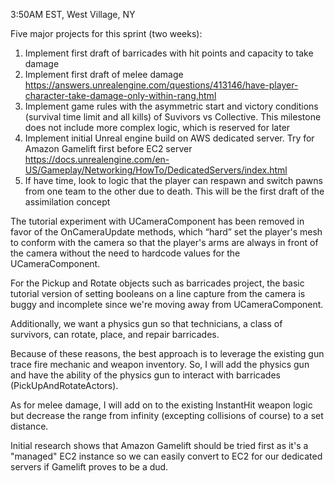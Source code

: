 3:50AM EST, West Village, NY

Five major projects for this sprint (two weeks):
1. Implement first draft of barricades with hit points and capacity to take damage
2. Implement first draft of melee damage
https://answers.unrealengine.com/questions/413146/have-player-character-take-damage-only-within-rang.html
3. Implement game rules with the asymmetric start and victory conditions (survival time limit and all kills) of Suvivors vs Collective. This milestone does not include more complex logic, which is reserved for later
4. Implement initial Unreal engine build on AWS dedicated server. Try for Amazon Gamelift first before EC2 server
https://docs.unrealengine.com/en-US/Gameplay/Networking/HowTo/DedicatedServers/index.html
5. If have time, look to logic that the player can respawn and switch pawns from one team to the other due to death. This will be the first draft of the assimilation concept 

The tutorial experiment with UCameraComponent has been removed in favor of the OnCameraUpdate methods, which “hard” set the player's mesh to conform with the camera so that the player's arms are always in front of the camera without the need to hardcode values for the UCameraComponent.

For the Pickup and Rotate objects such as barricades project, the basic tutorial version of setting booleans on a line capture from the camera is buggy and incomplete since we're moving away from UCameraComponent. 

Additionally, we want a physics gun so that technicians, a class of survivors, can rotate, place, and repair barricades. 

Because of these reasons, the best approach is to leverage the existing gun trace fire mechanic and weapon inventory. So, I will add the physics gun and have the ability of the physics gun to interact with barricades (PickUpAndRotateActors).

As for melee damage, I will add on to the existing InstantHit weapon logic but decrease the range from infinity (excepting collisions of course) to a set distance.

Initial research shows that Amazon Gamelift should be tried first as it's a "managed" EC2 instance so we can easily convert to EC2 for our dedicated servers if Gamelift proves to be a dud.